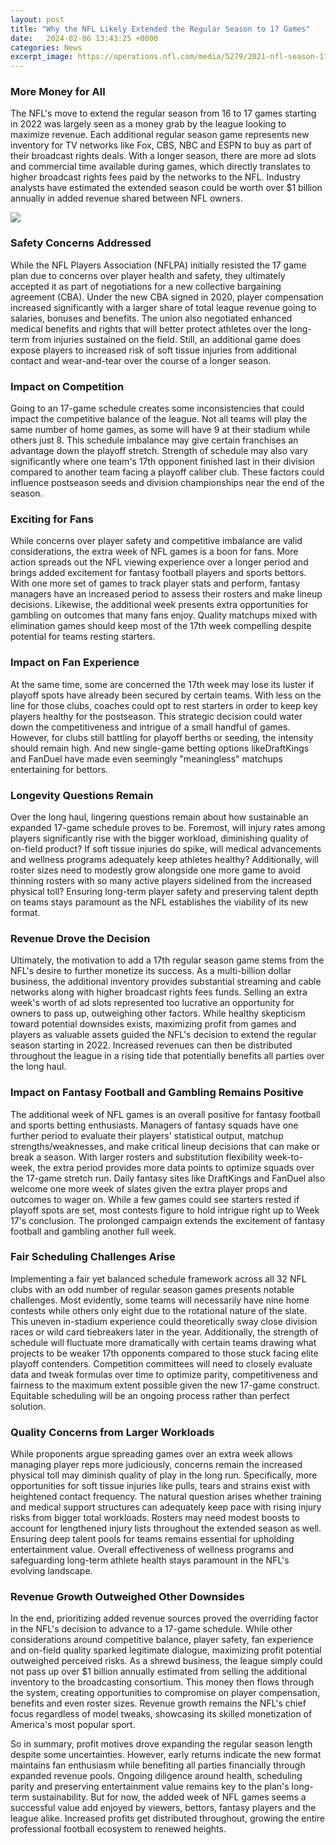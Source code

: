```yaml
---
layout: post
title: "Why the NFL Likely Extended the Regular Season to 17 Games"
date:   2024-02-06 13:43:25 +0000
categories: News
excerpt_image: https://operations.nfl.com/media/5279/2021-nfl-season-17th-game-matchups-1.png?mode=max&amp;width=995
---
```

### More Money for All
The NFL's move to extend the regular season from 16 to 17 games starting in 2022 was largely seen as a money grab by the league looking to maximize revenue. Each additional regular season game represents new inventory for TV networks like Fox, CBS, NBC and ESPN to buy as part of their broadcast rights deals. With a longer season, there are more ad slots and commercial time available during games, which directly translates to higher broadcast rights fees paid by the networks to the NFL. Industry analysts have estimated the extended season could be worth over $1 billion annually in added revenue shared between NFL owners. 


![](https://operations.nfl.com/media/5279/2021-nfl-season-17th-game-matchups-1.png?mode=max&amp;width=995)
### Safety Concerns Addressed
While the NFL Players Association (NFLPA) initially resisted the 17 game plan due to concerns over player health and safety, they ultimately accepted it as part of negotiations for a new collective bargaining agreement (CBA). Under the new CBA signed in 2020, player compensation increased significantly with a larger share of total league revenue going to salaries, bonuses and benefits. The union also negotiated enhanced medical benefits and rights that will better protect athletes over the long-term from injuries sustained on the field. Still, an additional game does expose players to increased risk of soft tissue injuries from additional contact and wear-and-tear over the course of a longer season.

### Impact on Competition
Going to an 17-game schedule creates some inconsistencies that could impact the competitive balance of the league. Not all teams will play the same number of home games, as some will have 9 at their stadium while others just 8. This schedule imbalance may give certain franchises an advantage down the playoff stretch. Strength of schedule may also vary significantly where one team's 17th opponent finished last in their division compared to another team facing a playoff caliber club. These factors could influence postseason seeds and division championships near the end of the season. 

### Exciting for Fans
While concerns over player safety and competitive imbalance are valid considerations, the extra week of NFL games is a boon for fans. More action spreads out the NFL viewing experience over a longer period and brings added excitement for fantasy football players and sports bettors. With one more set of games to track player stats and perform, fantasy managers have an increased period to assess their rosters and make lineup decisions. Likewise, the additional week presents extra opportunities for gambling on outcomes that many fans enjoy. Quality matchups mixed with elimination games should keep most of the 17th week compelling despite potential for teams resting starters.

### Impact on Fan Experience
At the same time, some are concerned the 17th week may lose its luster if playoff spots have already been secured by certain teams. With less on the line for those clubs, coaches could opt to rest starters in order to keep key players healthy for the postseason. This strategic decision could water down the competitiveness and intrigue of a small handful of games. However, for clubs still battling for playoff berths or seeding, the intensity should remain high. And new single-game betting options likeDraftKings and FanDuel have made even seemingly "meaningless" matchups entertaining for bettors. 

### Longevity Questions Remain 
Over the long haul, lingering questions remain about how sustainable an expanded 17-game schedule proves to be. Foremost, will injury rates among players significantly rise with the bigger workload, diminishing quality of on-field product? If soft tissue injuries do spike, will medical advancements and wellness programs adequately keep athletes healthy? Additionally, will roster sizes need to modestly grow alongside one more game to avoid thinning rosters with so many active players sidelined from the increased physical toll? Ensuring long-term player safety and preserving talent depth on teams stays paramount as the NFL establishes the viability of its new format.

### Revenue Drove the Decision
Ultimately, the motivation to add a 17th regular season game stems from the NFL's desire to further monetize its success. As a multi-billion dollar business, the additional inventory provides substantial streaming and cable networks along with higher broadcast rights fees funds. Selling an extra week's worth of ad slots represented too lucrative an opportunity for owners to pass up, outweighing other factors. While healthy skepticism toward potential downsides exists, maximizing profit from games and players as valuable assets guided the NFL's decision to extend the regular season starting in 2022. Increased revenues can then be distributed throughout the league in a rising tide that potentially benefits all parties over the long haul.

### Impact on Fantasy Football and Gambling Remains Positive  

The additional week of NFL games is an overall positive for fantasy football and sports betting enthusiasts. Managers of fantasy squads have one further period to evaluate their players' statistical output, matchup strengths/weaknesses, and make critical lineup decisions that can make or break a season. With larger rosters and substitution flexibility week-to-week, the extra period provides more data points to optimize squads over the 17-game stretch run. Daily fantasy sites like DraftKings and FanDuel also welcome one more week of slates given the extra player props and outcomes to wager on. While a few games could see starters rested if playoff spots are set, most contests figure to hold intrigue right up to Week 17's conclusion. The prolonged campaign extends the excitement of fantasy football and gambling another full week.

### Fair Scheduling Challenges Arise 

Implementing a fair yet balanced schedule framework across all 32 NFL clubs with an odd number of regular season games presents notable challenges. Most evidently, some teams will necessarily have nine home contests while others only eight due to the rotational nature of the slate. This uneven in-stadium experience could theoretically sway close division races or wild card tiebreakers later in the year. Additionally, the strength of schedule will fluctuate more dramatically with certain teams drawing what projects to be weaker 17th opponents compared to those stuck facing elite playoff contenders. Competition committees will need to closely evaluate data and tweak formulas over time to optimize parity, competitiveness and fairness to the maximum extent possible given the new 17-game construct. Equitable scheduling will be an ongoing process rather than perfect solution.

### Quality Concerns from Larger Workloads

While proponents argue spreading games over an extra week allows managing player reps more judiciously, concerns remain the increased physical toll may diminish quality of play in the long run. Specifically, more opportunities for soft tissue injuries like pulls, tears and strains exist with heightened contact frequency. The natural question arises whether training and medical support structures can adequately keep pace with rising injury risks from bigger total workloads. Rosters may need modest boosts to account for lengthened injury lists throughout the extended season as well. Ensuring deep talent pools for teams remains essential for upholding entertainment value. Overall effectiveness of wellness programs and safeguarding long-term athlete health stays paramount in the NFL's evolving landscape.

### Revenue Growth Outweighed Other Downsides

In the end, prioritizing added revenue sources proved the overriding factor in the NFL's decision to advance to a 17-game schedule. While other considerations around competitive balance, player safety, fan experience and on-field quality sparked legitimate dialogue, maximizing profit potential outweighed perceived risks. As a shrewd business, the league simply could not pass up over $1 billion annually estimated from selling the additional inventory to the broadcasting consortium. This money then flows through the system, creating opportunities to compromise on player compensation, benefits and even roster sizes. Revenue growth remains the NFL's chief focus regardless of model tweaks, showcasing its skilled monetization of America's most popular sport.

So in summary, profit motives drove expanding the regular season length despite some uncertainties. However, early returns indicate the new format maintains fan enthusiasm while benefiting all parties financially through expanded revenue pools. Ongoing diligence around health, scheduling parity and preserving entertainment value remains key to the plan's long-term sustainability. But for now, the added week of NFL games seems a successful value add enjoyed by viewers, bettors, fantasy players and the league alike. Increased profits get distributed throughout, growing the entire professional football ecosystem to renewed heights.